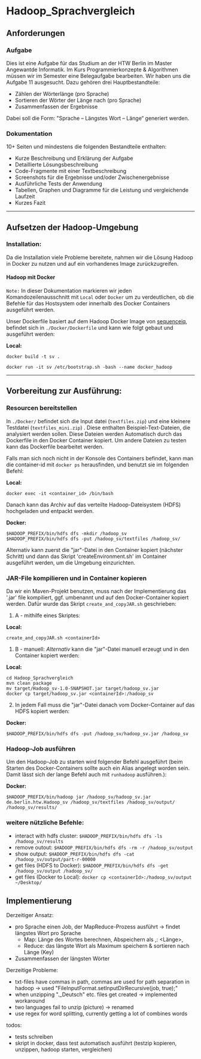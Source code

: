 # Hadoop_Sprachvergleich

## Anforderungen

### Aufgabe

Dies ist eine Aufgabe für das Studium an der HTW Berlin im Master Angewantde Informatik. 
Im Kurs Programmierkonzepte & Algorithmen müssen wir im Semester eine Belegaufgabe bearbeiten.
Wir haben uns die Aufgabe 11 ausgesucht. Dazu gehören drei Hauptbestandteile:

- Zählen der Wörterlänge (pro Sprache)
- Sortieren der Wörter der Länge nach (pro Sprache)
- Zusammenfassen der Ergebnisse

Dabei soll die Form: "Sprache – Längstes Wort – Länge“ generiert werden.


### Dokumentation

10+ Seiten und mindestens die folgenden Bestandteile enthalten:

- Kurze Beschreibung und Erklärung der Aufgabe
- Detaillierte Lösungsbeschreibung
- Code-Fragmente mit einer Textbeschreibung
- Screenshots für die Ergebnisse und/oder Zwischenergebnisse
- Ausführliche Tests der Anwendung
- Tabellen, Graphen und Diagramme für die Leistung und vergleichende Laufzeit
- Kurzes Fazit

---

## Aufsetzen der Hadoop-Umgebung

### Installation:

Da die Installation viele Probleme bereitete, nahmen wir die Lösung Hadoop in Docker zu nutzen und auf ein vorhandenes Image zurückzugreifen.

#### Hadoop mit Docker



`Note:` In dieser Dokumentation markieren wir jeden Komandozeilenausschnitt mit `Local` oder `Docker` um zu verdeutlichen, ob die Befehle für das Hostsystem oder innerhalb des Docker Containers ausgeführt werden.

Unser Dockerfile basiert auf dem Hadoop Docker Image von [sequenceiq](https://hub.docker.com/r/sequenceiq/hadoop-docker/), befindet sich in `./Docker/Dockerfile` und kann wie folgt gebaut und ausgeführt werden:

**Local:**

```
docker build -t sv .

docker run -it sv /etc/bootstrap.sh -bash --name docker_hadoop
```

---

## Vorbereitung zur Ausführung:

### Resourcen bereitstellen

In `./Docker/` befindet sich die Input datei (`textfiles.zip`) und eine kleinere Testdatei (`textfiles_mini.zip`) . Diese enthalten Beispiel-Text-Dateien, die analysiert werden sollen.
Diese Dateien werden Automatisch durch das Dockerfile in den Docker Container kopiert. Um andere Dateien zu testen kann das Dockerfile bearbeitet werden.

Falls man sich noch nicht in der Konsole des Containers befindet, kann man die container-id mit `docker ps` herausfinden, und benutzt sie im folgenden Befehl:

**Local:**

```
docker exec -it <container_id> /bin/bash
```

Danach kann das Archiv auf das verteilte Hadoop-Dateisystem (HDFS) hochgeladen und entpackt werden.

**Docker:**

```
$HADOOP_PREFIX/bin/hdfs dfs -mkdir /hadoop_sv
$HADOOP_PREFIX/bin/hdfs dfs -put /hadoop_sv/textfiles /hadoop_sv/
```
Alternativ kann zuerst die "jar"-Datei in den Container kopiert (nächster Schritt) und dann das Skript 'createEnvironment.sh' im Container ausgeführt werden, um die Umgebung einzurichten.

### JAR-File kompilieren und in Container kopieren

Da wir ein Maven-Projekt benutzen, muss nach der Implementierung das '.jar' file kompiliert, ggf. umbenannt und auf den Docker-Container kopiert werden. Dafür wurde das Skript `create_and_copyJAR.sh` geschrieben:

1. A - mithilfe eines Skriptes:

**Local:**

```
create_and_copyJAR.sh <containerId>
```

1. B - manuell: _Alternativ_ kann die "jar"-Datei manuell erzeugt und in den Container kopiert werden:

**Local:**

```
cd Hadoop_Sprachvergleich
mvn clean package
mv target/Hadoop_sv-1.0-SNAPSHOT.jar target/hadoop_sv.jar
docker cp target/hadoop_sv.jar <containerId>:/hadoop_sv
```

2. In jedem Fall muss die "jar"-Datei danach vom Docker-Container auf das HDFS kopiert werden:

**Docker:**

```
$HADOOP_PREFIX/bin/hdfs dfs -put /hadoop_sv/hadoop_sv.jar /hadoop_sv
```

### Hadoop-Job ausführen

Um den Hadoop-Job zu starten wird folgender Befehl ausgeführt (beim Starten des Docker-Containers sollte auch ein Alias angelegt worden sein. Damit lässt sich der lange Befehl auch mit ```runhadoop``` ausführen.):

**Docker:**

``` 
$HADOOP_PREFIX/bin/hadoop jar /hadoop_sv/hadoop_sv.jar de.berlin.htw.Hadoop_sv /hadoop_sv/textfiles /hadoop_sv/output/ /hadoop_sv/results/
```

### weitere nützliche Befehle:

- interact with hdfs cluster: `$HADOOP_PREFIX/bin/hdfs dfs -ls /hadoop_sv/results`
- remove outout: `$HADOOP_PREFIX/bin/hdfs dfs -rm -r /hadoop_sv/output`
- show output: `$HADOOP_PREFIX/bin/hdfs dfs -cat /hadoop_sv/output/part-r-00000`
- get files (HDFS to Docker): `$HADOOP_PREFIX/bin/hdfs dfs -get /hadoop_sv/output /hadoop_sv/`
- get files (Docker to Local): `docker cp <containerId>:/hadoop_sv/output ~/Desktop/`

## Implementierung

Derzeitiger Ansatz:

- pro Sprache einen Job, der MapReduce-Prozess ausführt -> findet längstes Wort pro Sprache
  - Map: Länge des Wortes berechnen, Abspeichern als <Key>,<Value>: <Länge>,<Wort>
  - Reduce: das längste Wort als Maximum speichern & sortieren nach Länge (Key)
- Zusammenfassen der längsten Wörter

Derzeitige Probleme:

- txt-files have commas in path, commas are used for path separation in hadoop -> used "FileInputFormat.setInputDirRecursive(job, true);"
- when unzipping ".\_Deutsch" etc. files get created -> implemented workaround
- two languages fail to unzip (picture) -> renamed
- use regex for word splitting, currently getting a lot of combines words



todos:
- tests schreiben
- skript in docker, dass test automatisch ausführt (testzip kopieren, unzippen, hadoop starten, vergleichen)